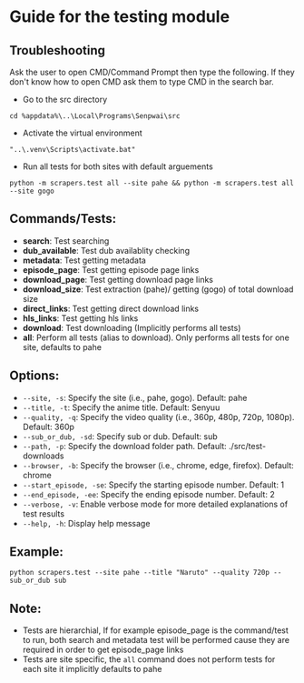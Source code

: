 # Guide for the testing module
## Troubleshooting
Ask the user to open CMD/Command Prompt then type the following. If they don't know how to open CMD ask them to type CMD in the search bar.
- Go to the src directory
```
cd %appdata%\..\Local\Programs\Senpwai\src
```
- Activate the virtual environment
```
"..\.venv\Scripts\activate.bat"
```
- Run all tests for both sites with default arguements
```
python -m scrapers.test all --site pahe && python -m scrapers.test all --site gogo
```
## Commands/Tests:
- **search**: Test searching
- **dub_available**: Test dub availablity checking
- **metadata**: Test getting metadata
- **episode_page**: Test getting episode page links
- **download_page**: Test getting download page links
- **download_size**: Test extraction (pahe)/ getting (gogo) of total download size
- **direct_links**: Test getting direct download links
- **hls_links**: Test getting hls links
- **download**: Test downloading (Implicitly performs all tests)
- **all**: Perform all tests (alias to download). Only performs all tests for one site, defaults to pahe

## Options:
- `--site, -s`: Specify the site (i.e., pahe, gogo). Default: pahe
- `--title, -t`: Specify the anime title. Default: Senyuu
- `--quality, -q`: Specify the video quality (i.e., 360p, 480p, 720p, 1080p). Default: 360p
- `--sub_or_dub, -sd`: Specify sub or dub. Default: sub
- `--path, -p`: Specify the download folder path. Default: ./src/test-downloads
- `--browser, -b`: Specify the browser (i.e., chrome, edge, firefox). Default: chrome
- `--start_episode, -se`: Specify the starting episode number. Default: 1
- `--end_episode, -ee`: Specify the ending episode number. Default: 2
- `--verbose, -v`: Enable verbose mode for more detailed explanations of test results
- `--help, -h`: Display help message

## Example:
```
python scrapers.test --site pahe --title "Naruto" --quality 720p --sub_or_dub sub
```

## Note:
- Tests are hierarchial, If for example episode_page is the command/test to run, both search and metadata test will be performed cause they are required in order to get episode_page links
- Tests are site specific, the `all` command does not perform tests for each site it implicitly defaults to pahe